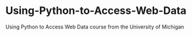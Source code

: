 # Using-Python-to-Access-Web-Data
Using Python to Access Web Data course from the University of Michigan
